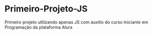 # Primeiro-Projeto-JS
Primeiro projeto utilizando apenas JS com auxilio do curso Iniciante em Programação da plataforma Alura
